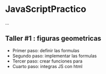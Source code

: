 # JavaScriptPractico

...

## Taller #1 : figuras geometricas

- Primer paso: definir las formulas
- Segundo paso: implementar las formulas
- Tercer paso: crear funciones para
- Cuarto paso: integras JS con html

